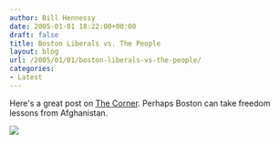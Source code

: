 ```yaml
---
author: Bill Hennessy
date: 2005-01-01 18:22:00+00:00
draft: false
title: Boston Liberals vs. The People
layout: blog
url: /2005/01/01/boston-liberals-vs-the-people/
categories:
- Latest
---
```


Here's a great post on [The Corner](https://www.nationalreview.com/thecorner/04_12_26_corner-archive.asp#049220). Perhaps Boston can take freedom lessons from Afghanistan.

![](https://blog.billhennessy.com/aggbug.aspx?PostID=918)

